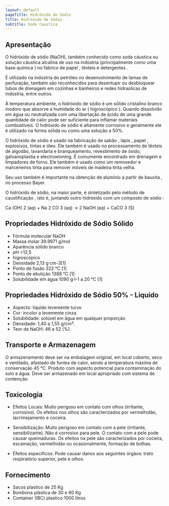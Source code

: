 ```yaml
---
layout: default
pageTitle: Hidróxido de Sódio
title: Hidróxido de Sódio
subtitle: Soda Caustica
---
```


## Apresentação

O hidróxido de sódio (NaOH), também conhecido como soda cáustica ou solução cáustica alcalina de uso na indústria (principalmente como uma base química ) no fabrico de papel , têxteis e detergentes . 

É utilizado na indústria do petróleo no desenvolvimento de lamas de perfuração, também são reconhecidos para desentupir ou desbloquear tubos de drenagem em cozinhas e banheiros e redes hidraúlicas de indústria, entre outros.

À temperatura ambiente, o hidróxido de sódio é um sólido cristalino branco inodoro que absorve a humidade do ar ( higroscópico ). 
Quando dissolvido em água ou neutralizada com uma libertação de ácido de uma grande quantidade de calor pode ser suficiente para inflamar materiais combustíveis. O hidróxido de sódio é altamente corrosivo e geralmente ele é utilizado na forma sólida ou como uma solução a 50%.

O hidróxido de sódio é usado na fabricação de sabão , lápis , papel , explosivos, tintas e óleo. Ele também é usado no processamento de têxteis de algodão, lavandaria e branqueamento, revestimento de óxido, galvanoplastia e electrowinning. É comumente encontrado em drenagem e limpadores de forno. Ele também é usado como um removedor e marceneiros tinta para remover móveis de madeira tinta velha.

Seu uso também é importante na obtenção de alumínio a partir de bauxita , no processo Bayer.

O hidróxido de sódio, na maior parte, é sintetizado pelo método de caustificação , isto é, juntando outro hidróxido com um composto de sódio :

Ca (OH) 2 (aq) + Na 2 CO 3 (aq) → 2 NaOH (aq) + CaCO 3 (S)


## Propriedades Hidróxido de Sódio Sólido 

- Fórmula molecular	NaOH
- Massa molar	39.9971 g/mol
- Aparência	sólido branco
- pH >12,5
- higroscópico
- Densidade	2,13 g·cm-3[1]
- Ponto de fusão	322 °C [1]
- Ponto de ebulição 1388 °C [1]
- Solubilidade em água	1090 g·l-1 a 20 °C  [1]

## Propriedades Hidróxido de Sódio 50% - Liquido

- Aspecto: líquido levemente turvo
- Cor: incolor a levemente cinza.
- Solubilidade: solúvel em água em qualquer proporção
- Densidade: 1,40 a 1,55 g/cm³.
- Teor de NaOH: 46 a 52 (%).


## Transporte e Armazenagem
O armazenamento deve ser na embalagem original, em local coberto, seco e ventilado, afastado    de fontes de calor, sendo a temperatura máxima de conservação 45 °C. Produto com aspecto potencial para contaminação do solo e água. Deve ser armazenado em local apropriado com sistema de contenção.

## Toxicologia

- Efeitos Locais: Muito perigoso em contato com olhos (irritante, corrosivo). Os efeitos nos olhos são caracterizados por vermelhidão, lacrimejamento e coceira.

- Sensibilização: Muito perigoso em contato com a pele (irritante, sensibilizante). Não é corrosivo para pele. O contato com a pele pode causar queimaduras. Os efeitos na pele são caracterizados por coceira, escamação, vermelhidão ou ocasionalmente, formação de bolhas.

- Efeitos específicos: Pode causar danos aos seguintes órgãos: trato respiratório superior, pele e olhos.

## Fornecimento

- Sacos plastico de 25 Kg
- Bombona plástica de 30 e 60 Kg
- Container (IBC) plastico 1000 litros 
